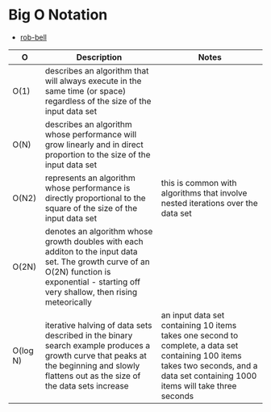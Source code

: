 # Big O Notation

* [rob-bell](https://rob-bell.net/2009/06/a-beginners-guide-to-big-o-notation/)

O |   Description |   Notes
--- |   --- |   ---
O(1) |   describes an algorithm that will always execute in the same time (or space) regardless of the size of the input data set |
O(N)  |   describes an algorithm whose performance will grow linearly and in direct proportion to the size of the input data set |
O(N2) |   represents an algorithm whose performance is directly proportional to the square of the size of the input data set   | this is common with algorithms that involve nested iterations over the data set
O(2N)  |   denotes an algorithm whose growth doubles with each additon to the input data set. The growth curve of an O(2N) function is exponential - starting off very shallow, then rising meteorically    |
O(log N)  |   iterative halving of data sets described in the binary search example produces a growth curve that peaks at the beginning and slowly flattens out as the size of the data sets increase    | an input data set containing 10 items takes one second to complete, a data set containing 100 items takes two seconds, and a data set containing 1000 items will take three seconds